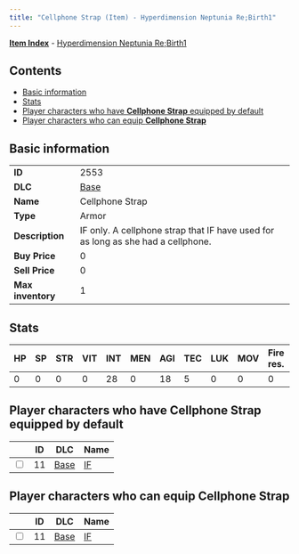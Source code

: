 ```yaml
---
title: "Cellphone Strap (Item) - Hyperdimension Neptunia Re;Birth1"
---
```


[**Item Index**](/neptunia/rb1/item/index.html) - [Hyperdimension Neptunia Re;Birth1](/neptunia/rb1)

## Contents

- [Basic information](#basic-information)
- [Stats](#stats)
- [Player characters who have **Cellphone Strap** equipped by default](#player-characters-who-have-cellphone-strap-equipped-by-default)
- [Player characters who can equip **Cellphone Strap**](#player-characters-who-can-equip-cellphone-strap)

## Basic information

|   |   |
| -- | -- |
| **ID** | 2553 |
| **DLC** | [Base](/neptunia/rb1/dlc/1-base.html) |
| **Name** | Cellphone Strap |
| **Type** | Armor |
| **Description** | IF only. A cellphone strap that IF have used for as long as she had a cellphone. |
| **Buy Price** | 0 |
| **Sell Price** | 0 |
| **Max inventory** | 1 |


## Stats

| HP | SP | STR | VIT | INT | MEN | AGI | TEC | LUK | MOV | Fire res. | Ice res. | Wind res. | Lightning res. |
| -- | -- | --- | --- | --- | --- | --- | --- | --- | --- | --------- | -------- | --------- | -------------- |
| 0 | 0 | 0 | 0 | 28 | 0 | 18 | 5 | 0 | 0 | 0 | 0 | 0 | 0 |


## Player characters who have **Cellphone Strap** equipped by default

|    | ID | DLC | Name |
| -- | -- | --- | ---- |
| <input type="checkbox" id="rb1-player-1-11" class="trackbox" /> | 11 | [Base](/neptunia/rb1/dlc/1-base.html) | [IF](/neptunia/rb1/player/1-11-if.html) |


## Player characters who can equip **Cellphone Strap**

|    | ID | DLC | Name |
| -- | -- | --- | ---- |
| <input type="checkbox" id="rb1-player-1-11" class="trackbox" /> | 11 | [Base](/neptunia/rb1/dlc/1-base.html) | [IF](/neptunia/rb1/player/1-11-if.html) |
